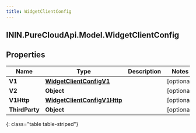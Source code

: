 ```yaml
---
title: WidgetClientConfig
---
```

## ININ.PureCloudApi.Model.WidgetClientConfig

## Properties

|Name | Type | Description | Notes|
|------------ | ------------- | ------------- | -------------|
| **V1** | [**WidgetClientConfigV1**](WidgetClientConfigV1.html) |  | [optional] |
| **V2** | **Object** |  | [optional] |
| **V1Http** | [**WidgetClientConfigV1Http**](WidgetClientConfigV1Http.html) |  | [optional] |
| **ThirdParty** | **Object** |  | [optional] |
{: class="table table-striped"}


